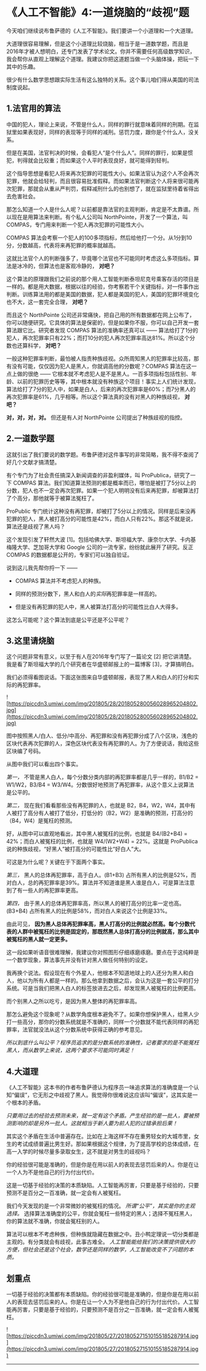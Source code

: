 # 《人工不智能》4:一道烧脑的“歧视”题

今天咱们继续说布鲁萨德的《人工不智能》。我们要讲一个小道理和一个大道理。

大道理很容易理解，但是这个小道理比较烧脑，相当于是一道数学题，而且是2016年才被人想明白，还专门发表了学术论文。你并不需要任何高级数学知识，我会帮你从直观上理解这个道理。我建议你把这道题当做一个头脑体操，把玩一下其中的乐趣。

很少有什么数学思想跟实际生活有这么独特的关系。这个事儿咱们得从美国的司法制度说起。

## 1.法官用的算法

中国的犯人，理论上来说，不管是什么人，同样的罪行就意味着同样的刑期。在监狱里如果表现好，同样的表现等于同样的减刑。惩罚力度，跟你是个什么人，没关系。

但是在美国，法官判决的时候，会看犯人“是个什么人”。同样的罪行，如果是惯犯，判得就会比较重；而如果这个人平时表现良好，就可能得到轻判。

这个指导思想是看犯人将来再次犯罪的可能性大小。如果法官认为这个人不会再次犯罪，他就会给轻判，而且很容易批准假释。而如果法官判断这个人将来很可能再次犯罪，那就会从重从严判罚，假释减刑什么的也别想了，就在监狱里待着省得出去危害社会。

那怎么知道一个人是什么人呢？以前都是靠法官的主观判断，肯定是不太靠谱。所以现在是用算法来判断。有个私人公司叫 NorthPointe，开发了一个算法，叫 COMPAS，专门用来判断一个犯人再次犯罪的可能性大小。

COMPAS 算法会考察一个犯人的100多项指标，然后给他打一个分。从1分到10分，分数越高，代表将来再犯罪的概率就越高。

这就比法官个人的判断强多了，毕竟哪个法官也不可能同时考虑这么多项指标。算法是冰冷的，但算法也是客观冷静的， **对吧？**

这个算法的原理跟我们之前说的那个用人工智能判断泰坦尼克号乘客存活的项目是一样的。都是用大数据，根据以往的经验，你考察若干个关键指标，对一件事作出判断。训练算法用的都是美国的数据，犯人都是美国的犯人，美国的犯罪环境变化也不大，这一套完全合理， **对吧？**

而且这个 NorthPointe 公司还非常痛快，把自己用的所有数据都在网上公布了，你可以随便研究。它具体的算法是保密的，但是如果你不服，你可以自己开发一套算法跟它比。研究者发现 COMPAS 算法的准确率还真可以 —— 算法给打了1分的犯人，再次犯罪率只有22%；而打10分的犯人再次犯罪率高达81%。所以这个分数也还算科学， **对吧？**

一般这种犯罪率判断，最怕被人指责种族歧视。众所周知黑人的犯罪率比较高，那有没有可能，仅仅因为犯人是黑人，你就调高他的分数呢？COMPAS 算法在这一点上做的很绝 —— 它根本就不考虑犯人是不是黑人。一百多项指标包括性别、年龄、以前的犯罪历史等等，其中根本就没有种族这个项目！事实上人们统计发现，算法给打了7分的犯人中，如果是白人，后来的再次犯罪率是60%；而7分黑人的再次犯罪率是61%，几乎相等。所以这个算法真的没有对黑人的种族歧视， **对吧？**

 **对，对，对，对。** 但还是有人对 NorthPointe 公司提出了种族歧视的指控。

## 2.一道数学题

这就引出了我们要说的数学题。布鲁萨德对这件事写的非常简略，我不得不查阅了好几个文献才搞清楚。

有个专门为了社会责任搞深入新闻调查的非盈利媒体，叫 ProPublica，研究了一下 COMPAS 算法。我们知道算法预测的都是概率而已，哪怕是被打了5分以上的分数，犯人也不一定会再次犯罪。如果一个犯人明明没有后来再犯罪，却被算法打了个高分，那他就等于被算法冤枉了。

ProPublic 专门统计这种没有再犯罪，却被打了5分以上的情况。同样是后来没再犯罪的犯人，黑人被打高分的可能性是42%，而白人只有22%。那这不就是说，算法还是歧视了黑人吗？

这个发现引发了轩然大波 [1]。包括哈佛大学、斯坦福大学、康奈尔大学、卡内基梅隆大学、芝加哥大学和 Google 公司的一流专家，纷纷就此展开了研究。反正 COMPAS 的数据都是公开的，专家们可以独自验证。

说到这儿我先帮你捋一下 ——

* COMPAS 算法并不考虑犯人的种族。

* 同样的预测分数下，黑人和白人的*实际*再犯罪率是一样高的。

* 但是没有再犯罪的犯人中，黑人被算法打高分的可能性比白人大得多。

这怎么可能呢？这个算法到底是公平还是不公平呢？

## 3.这里请烧脑

这个问题非常有意义，以至于有人在2016年专门写了一篇论文 [2] 把它讲清楚。我是看了斯坦福大学的几个研究者在华盛顿邮报上的一篇博客 [3]，才算搞明白。

我们必须得看图说话。下面这张图来自华盛顿邮报，表现了黑人和白人的打分和实际的再犯罪率。

![https://piccdn3.umiwi.com/img/201805/28/201805280056028965204802.jpg](https://piccdn3.umiwi.com/img/201805/28/201805280056028965204802.jpg)

图中按照黑人/白人、低分/中高分、再犯罪和没有再犯罪分成了八个区块，浅色的区块代表再次犯罪的人，深色区块代表没有再犯罪的人。为了方便说话，我给这些区块编了号码。

从图中我们可以看出四个事实。

 *第一，* 不管是黑人白人，每个分数分类内部的再犯罪率都是几乎一样的，B1/B2 = W1/W2，B3/B4 = W3/W4。分数很好地预测了再犯罪率，从这个意义上说算法是公平的。

 *第二，* 现在我们看看那些没有再犯罪的人，也就是 B2，B4，W2，W4，其中有人被打了高分有人被打了低分，打低分的（B2，W2）是准确的预测，打高分的（B4，W4）是冤枉的预测。

好，从图中可以直观地看出，其中黑人被冤枉的比例，也就是 B4/(B2+B4) = 42%；而白人被冤枉的比例，也就是 W4/(W2+W4) = 22%。这就是 ProPublica 说的种族歧视，“好黑人”被打高分的可能性比“好白人”大。

可这是为什么呢？关键在于下面两个事实。

 *第三，* 黑人的总体再犯罪率，高于白人。(B1+B3) 占所有黑人的比例是52%，而对白人，总的再犯罪率是39%。算法并不知道谁是黑人谁是白人，可是算法注意到了有一些人的再犯罪率更高。

 *第四，* 由于黑人的总体再犯罪率高，所以黑人的被打高分的比率一定也高。(B3+B4) 占所有黑人的比例是58%，而对白人来说这个比例是33%。

由此可见， **因为黑人总体再犯罪率高，黑人打高分的比例就必然高。每个分数代表的人群中被冤枉的比例是固定的，那既然黑人总体打高分的比例就高，那么其中被冤枉的黑人就一定更多。**

这一段如果听语音很难理解，我建议你对照图形仔细琢磨琢磨。要点在于这纯粹是一个数学现象，算法事先并没有针对黑人做任何特别的设定。

我再换个说法。假设现在有个外星人，他根本不知道地球上的人还分为黑人和白人，他以为所有人都是一样的。那么他拿到数据之后，会认为这是一套公平的打分系统。可是当我们把黑人白人的标签放进去之后，却发现黑人被冤枉的比例更高。

而个别黑人之所以吃亏，是因为黑人整体的再犯罪率高。

那怎么避免这个现象呢？从数学角度根本避免不了。如果你想保护黑人，给黑人少打一些高分，那你的分数系统就是不准确的，同样一个分数就不能代表同样的再犯罪率，法官就没法从这个分数系统中获得正确的参考意见。

 *所以到底什么叫公平？程序员追求的是分数系统的准确性，记者要求的是不能冤枉黑人，而从数学上来说，这两个要求不可能同时满足！*

## 4.大道理

《人工不智能》这本书的作者布鲁萨德认为程序员一味追求算法的准确度是一个认知“偏误”，它无形之中歧视了黑人。我觉得你很难说这应该叫“偏误”，这其实是一个根本的矛盾。

 *只要用过去的经验去预测未来，就一定有这个矛盾。产生经验的是一批人，要被预测影响的却是另外一批人。这就相当于新人要为前人犯的过错承担后果！*

其实这个矛盾在生活中普遍存在。比如在上海这样不存在重男轻女的大城市里，女生的考试成绩普遍比男生好。那如果根据这个规律，为了提高学校的总体成绩，在高一入学的时候尽量多录取女生，这不就是对男生的歧视吗？

你的经验很可能是准确的，但是你是在用以前人的表现去惩罚后来的人。你是在让一个人为不是他自己的行为付出代价。

这是一切基于经验的决策的本质缺陷。人工智能再厉害，只要是基于经验的，只要预测不是百分之一百准确，就一定会有人被冤枉。

我们今天发现的是一个非常微妙的被冤枉的情况。 *所谓“公平”，其实是你的主观选择。* 选择算法准确度的公平，你就会冤枉一些特定的黑人；选择不冤枉黑人，你的算法就不准确，你就会冤枉别的人。

算法可以根本不考虑种族，但种族就隐藏在数据之中。丑小鸭定理说一切分类都是主观的。有分类就会有歧视，此事古难全。 *人工智能能给我们的决策提供很大的方便，但社会还是这个社会，数学还是同样的数学，人工智能改变不了问题的本质。*

## 划重点

一切基于经验的决策都有本质缺陷。你的经验很可能是准确的，但是你是在用以前人的表现去惩罚后来的人。你是在让一个人为不是他自己的行为付出代价。人工智能再厉害，只要是基于经验的，只要预测不是百分之一百准确，就一定会有人被冤枉。

![https://piccdn3.umiwi.com/img/201805/27/201805271510155185287914.jpg](https://piccdn3.umiwi.com/img/201805/27/201805271510155185287914.jpg)

---
